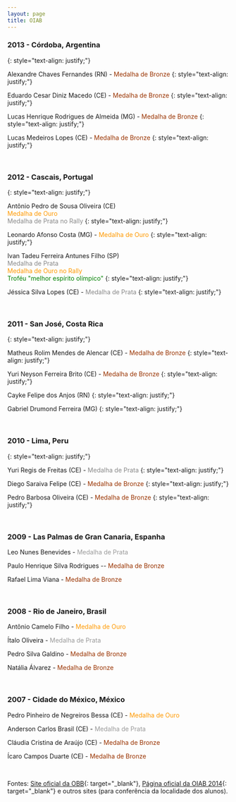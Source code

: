 ```yaml
--- 
layout: page 
title: OIAB 
--- 
```

### 2013 - Córdoba, Argentina
{: style="text-align: justify;"}



Alexandre Chaves Fernandes (RN) - <span style="color: #993300;">Medalha de Bronze</span>
{: style="text-align: justify;"}



Eduardo Cesar Diniz Macedo (CE) - <span style="color: #993300;">Medalha de Bronze</span>
{: style="text-align: justify;"}



Lucas Henrique Rodrigues de Almeida (MG) - <span style="color: #993300;">Medalha de Bronze</span>
{: style="text-align: justify;"}



Lucas Medeiros Lopes (CE) - <span style="color: #993300;">Medalha de Bronze</span>
{: style="text-align: justify;"}

  
&nbsp;

### 2012 - Cascais, Portugal
{: style="text-align: justify;"}



Antônio Pedro de Sousa Oliveira (CE)  
 <span style="color: #ff9900;">Medalha de Ouro</span>  
 <span style="color: #888888;">Medalha de Prata no Rally</span>
{: style="text-align: justify;"}



Leonardo Afonso Costa (MG) - <span style="color: #ff9900;">Medalha de Ouro</span>
{: style="text-align: justify;"}



Ivan Tadeu Ferreira Antunes Filho (SP)  
 <span style="color: #888888;">Medalha de Prata</span>  
 <span style="color: #ff9900;">Medalha de Ouro no Rally</span>  
 <span style="color: #008000;">Troféu \"melhor espírito olímpico\"</span>
{: style="text-align: justify;"}



Jéssica Silva Lopes (CE) - <span style="color: #888888;">Medalha de Prata</span>
{: style="text-align: justify;"}

  
&nbsp;

### 2011 - San José, Costa Rica
{: style="text-align: justify;"}



Matheus Rolim Mendes de Alencar (CE) - <span style="color: #993300;">Medalha de Bronze</span>
{: style="text-align: justify;"}



Yuri Neyson Ferreira Brito (CE) - <span style="color: #993300;">Medalha de Bronze</span>
{: style="text-align: justify;"}



Cayke Felipe dos Anjos (RN)
{: style="text-align: justify;"}



Gabriel Drumond Ferreira (MG)
{: style="text-align: justify;"}

  
&nbsp;

### 2010 - Lima, Peru
{: style="text-align: justify;"}



Yuri Regis de Freitas (CE) - <span style="color: #888888;">Medalha de Prata</span>
{: style="text-align: justify;"}



Diego Saraiva Felipe (CE) - <span style="color: #993300;">Medalha de Bronze</span>
{: style="text-align: justify;"}



Pedro Barbosa Oliveira (CE) - <span style="color: #993300;">Medalha de Bronze</span>
{: style="text-align: justify;"}

  
&nbsp;

### 2009 - Las Palmas de Gran Canaria, Espanha

  
Leo Nunes Benevides - <span style="color: #999999;">Medalha de Prata</span>

Paulo Henrique Silva Rodrigues -- <span style="color: #993300;">Medalha de Bronze</span>

Rafael Lima Viana -<span style="color: #993300;"> Medalha de Bronze</span>

 

### 2008 - Rio de Janeiro, Brasil

  
Antônio Camelo Filho - <span style="color: #ff9900;">Medalha de Ouro</span>

Ítalo Oliveira - <span style="color: #999999;">Medalha de Prata</span>

Pedro Silva Galdino - <span style="color: #993300;">Medalha de Bronze</span>

Natália Álvarez - <span style="color: #993300;">Medalha de Bronze</span>

 

### 2007 - Cidade do México, México

  
Pedro Pinheiro de Negreiros Bessa (CE) - <span style="color: #ff9900;">Medalha de Ouro</span>

Anderson Carlos Brasil (CE) - <span style="color: #999999;">Medalha de Prata</span>

Cláudia Cristina de Araújo (CE) - <span style="color: #993300;">Medalha de Bronze</span>

Ícaro Campos Duarte (CE) - <span style="color: #993300;">Medalha de Bronze</span>

 

Fontes: [Site oficial da OBB][1]{: target="_blank"}, [Página oficial da OIAB 2014][2]{: target="_blank"} e outros sites (para conferência da localidade dos alunos).



[1]: http://www.anbiojovem.org.br/ "Site oficial da OBB"
[2]: http://oiab2014.amc.edu.mx/pIndex.php "Página oficial da OIAB 2014 com os resultados das últimas competições"
